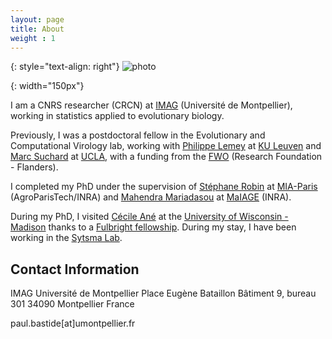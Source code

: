 ```yaml
---
layout: page
title: About
weight : 1
---
```

{: style="text-align: right"}
![photo]

[photo]: {{site.baseurl}}/docs/DSC03440.JPG
{: width="150px"} 

I am a CNRS researcher (CRCN) at [IMAG](imag.edu.umontpellier.fr) (Université de Montpellier), working in statistics applied to evolutionary biology.

Previously, I was a postdoctoral fellow in the Evolutionary and Computational Virology lab,
working with [Philippe Lemey](https://rega.kuleuven.be/cev/ecv) at [KU Leuven](https://www.kuleuven.be/english/) and [Marc Suchard](https://msuchard.faculty.biomath.ucla.edu/) at [UCLA](http://www.ucla.edu/), with a funding from the [FWO](https://www.fwo.be/en/fellowships-funding/postdoctoral-fellowships/junior-postdoctoral-fellowship/) (Research Foundation - Flanders).

I completed my PhD under the supervision of [Stéphane Robin](https://www6.inra.fr/mia-paris/Equipes/Membres/Stephane-Robin)
at [MIA-Paris](https://www6.inra.fr/mia-paris) (AgroParisTech/INRA)
and [Mahendra Mariadasou](https://mahendra-mariadassou.github.io/) at [MaIAGE](http://maiage.jouy.inra.fr/) (INRA).

During my PhD, I visited [Cécile Ané](http://www.stat.wisc.edu/~ane/)
at the [University of Wisconsin - Madison](http://www.wisc.edu/)
thanks to a [Fulbright fellowship](http://fulbright-france.org).
During my stay, I have been working in the [Sytsma Lab](http://www.botany.wisc.edu/sytsma/SytsmaLab/Welcome.html).

## Contact Information

IMAG 
Université de Montpellier
Place Eugène Bataillon
Bâtiment 9, bureau 301 
34090 Montpellier
France

paul.bastide[at]umontpellier.fr